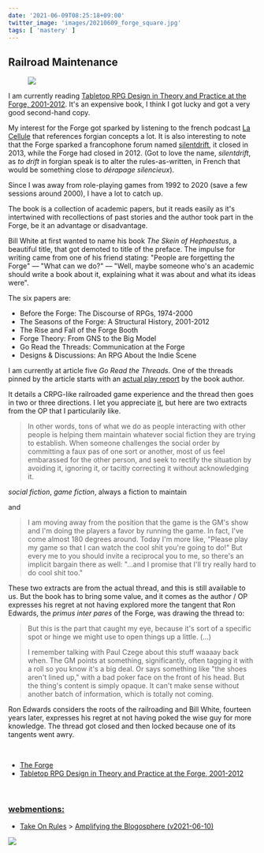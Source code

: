 ```yaml
---
date: '2021-06-09T08:25:18+09:00'
twitter_image: 'images/20210609_forge_square.jpg'
tags: [ 'mastery' ]
---
```


## Railroad Maintenance

<figure class="right">
<a href="https://www.palgrave.com/gp/book/9783030528188"><img src="images/20210609_forge.jpg" loading="lazy" /></a>
<figcaption>
</figcaption>
</figure>

I am currently reading [Tabletop RPG Design in Theory and Practice at the Forge, 2001-2012](https://www.palgrave.com/gp/book/9783030528188). It's an expensive book, I think I got lucky and got a very good second-hand copy.

My interest for the Forge got sparked by listening to the french podcast [La Cellule](https://www.lacellule.net/) that references forgian concepts a lot. It is also interesting to note that the Forge sparked a francophone forum named [silentdrift](http://www.silentdrift.net/forum/), it closed in 2013, while the Forge had closed in 2012. (Got to love the name, _silentdrift_, as _to drift_ in forgian speak is to alter the rules-as-written, in French that would be something close to _dérapage silencieux_).

Since I was away from role-playing games from 1992 to 2020 (save a few sessions around 2000), I have a lot to catch up.

The book is a collection of academic papers, but it reads easily as it's intertwined with recollections of past stories and the author took part in the Forge, be it an advantage or disadvantage.

Bill White at first wanted to name his book _The Skein of Hephaestus_, a beautiful title, that got demoted to title of the preface. The impulse for writing came from one of his friend stating: "People are forgetting the Forge" — "What can we do?" — "Well, maybe someone who's an academic should write a book about it, explaining what it was about and what its ideas were".

The six papers are:

* Before the Forge: The Discourse of RPGs, 1974-2000
* The Seasons of the Forge: A Structural History, 2001-2012
* The Rise and Fall of the Forge Booth
* Forge Theory: From GNS to the Big Model
* Go Read the Threads: Communication at the Forge
* Designs & Discussions: An RPG About the Indie Scene

I am currently at article five _Go Read the Threads_. One of the threads pinned by the article starts with an [actual play report](http://www.indie-rpgs.com/archive/index.php?topic=20450.0) by the book author.

It details a CRPG-like railroaded game experience and the thread then goes in two or three directions. I let you appreciate [it](http://www.indie-rpgs.com/archive/index.php?topic=20450.0), but here are two extracts from the OP that I particularily like.

> In other words, tons of what we do as people interacting with other people is helping them maintain whatever social fiction they are trying to establish.  When someone challenges the social order by committing a faux pas of one sort or another, most of us feel embarassed for the other person, and seek to rectify the situation by avoiding it, ignoring it, or tacitly correcting it without acknowledging it.

_social fiction_, _game fiction_, always a fiction to maintain

and

> I am moving away from the position that the game is the GM's show and I'm doing the players a favor by running the game.  In fact, I've come almost 180 degrees around.  Today I'm more like, "Please play my game so that I can watch the cool shit you're going to do!"  But every me to you should invite a reciprocal you to me, so there's an implicit bargain there as well:  "...and I promise that I'll try really hard to do cool shit too."

These two extracts are from the actual thread, and this is still available to us. But the book has to bring some value, and it comes as the author / OP expresses his regret at not having explored more the tangent that Ron Edwards, the _primus inter pares_ of the Forge, was drawing the thread to:

> But this is the part that caught my eye, because it's sort of a specific spot or hinge we might use to open things up a little. (...)
>
> I remember talking with Paul Czege about this stuff waaaay back when. The GM points at something, significantly, often tagging it with a roll so you know it's a big deal. Or says something like "the shoes aren't lined up," with a bad poker face on the front of his head. But the thing's content is simply opaque. It can't make sense without another batch of information, which is totally not coming.

Ron Edwards considers the roots of the railroading and Bill White, fourteen years later, expresses his regret at not having poked the wise guy for more knowledge. The thread got closed and then locked because one of its tangents went awry.

&nbsp;

* [The Forge](http://www.indie-rpgs.com/forge/index.php)
* [Tabletop RPG Design in Theory and Practice at the Forge, 2001-2012](https://www.palgrave.com/gp/book/9783030528188)

&nbsp;

<h3 class="webmentions"><a href="https://indieweb.org/Webmention">webmentions:</a></h3>

* [Take On Rules](https://takeonrules.com/) &gt; [Amplifying the Blogosphere (v2021-06-10)](https://takeonrules.com/2021/06/10/amplifying-the-blogosphere-v2021-06-10/)


<img class="pix" src="/images/pix.png?t=railroad_maintenance" loading="lazy" />

